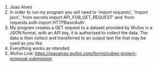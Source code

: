 1. Joao Alves
2. In order to run my program you will need to 'import requests', 'import json', 
'from secrets import API_FOR_GET_REQUEST' and 'from requests.auth import HTTPBasicAuth'.
3. My program creates a GET request to a dataset provided by Wufoo in a JSON format, with an API key, it is 
authorized to collect the data. The data is then collect and transferred to an output text file that may be 
used as you like.
4. Everything works as intended
5. Wufoo Link: https://joaoalves.wufoo.com/forms/cubes-project-proposal-submission



